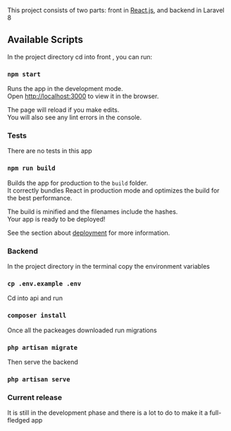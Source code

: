 This project consists of two parts: front in [React.js](http://reactjs.org),
and backend in Laravel 8

## Available Scripts

In the project directory cd into front , you can run:

### `npm start`

Runs the app in the development mode.<br />
Open [http://localhost:3000](http://localhost:3000) to view it in the browser.

The page will reload if you make edits.<br />
You will also see any lint errors in the console.

###  Tests

There are no tests in this app

### `npm run build`

Builds the app for production to the `build` folder.<br />
It correctly bundles React in production mode and optimizes the build for the best performance.

The build is minified and the filenames include the hashes.<br />
Your app is ready to be deployed!

See the section about [deployment](https://facebook.github.io/create-react-app/docs/deployment) for more information.

### Backend

In the project directory in the terminal copy the environment variables

###  `cp .env.example .env`

Cd into api and run

###  `composer install`

Once all the packeages downloaded run migrations

###  `php artisan migrate`

Then serve the backend 

### `php artisan serve`


###  Current release

It is still in the development phase and there is a lot to do to make it a full-fledged app

